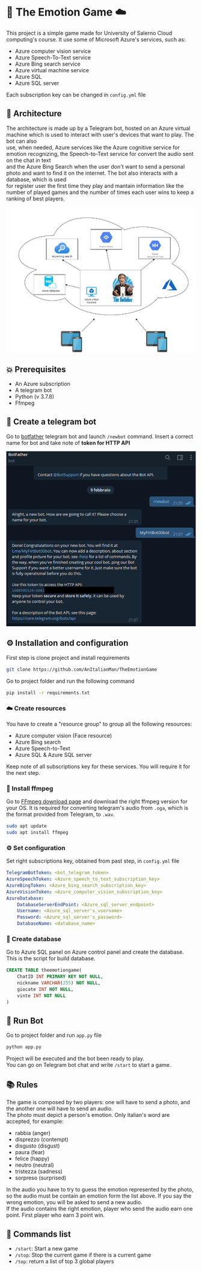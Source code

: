   
# :robot: The Emotion Game :cloud:    
 This project is a simple game made for University of Salerno Cloud computing's course. It use some of Microsoft Azure's services, such as:    
  
* Azure computer vision service  
* Azure Speech-To-Text service  
* Azure Bing search service  
* Azure virtual machine service  
* Azure SQL  
* Azure SQL server  
  
Each subscription key can be changed in ```config.yml``` file  
## :bookmark_tabs: Architecture   
The architecture is made up by a Telegram bot, hosted on an Azure virtual machine which is used to interact with user's devices that want to play. The bot can also  
use, when needed, Azure services like the Azure cognitive service for emotion recognizing, the Speech-to-Text service for convert the audio sent on the chat in text  
and the Azure Bing Search when the user don't want to send a personal photo and want to find it on the internet. The bot also interacts with a database, which is used  
for register user the first time they play and mantain information like the number of played games and the number of times each user wins to keep a ranking of best players.  
  
![Architettura Cloud](https://github.com/AnItalianMan/TheEmotionGame/blob/main/architettura_cloud.png)

## :boom: Prerequisites
* An Azure subscription
* A telegram bot
* Python (v 3.7.8)
* Ffmpeg

## :robot: Create a telegram bot
Go to [botfather](https://t.me/botfather) telegram bot and launch ```/newbot``` command. Insert a correct name for bot and take note of <b>token for HTTP API</b>

<img src="images/creazionebot.png">

  
## :gear: Installation and configuration
First step is clone project and install requirements  
```bash  
git clone https://github.com/AnItalianMan/TheEmotionGame  
```  
Go to project folder and run the following command  
```bash  
pip install -r requirements.txt
```

### :cloud: Create resources
You have to create a "resource group" to group all the following resources:
* Azure computer vision (Face resource)
* Azure Bing search
* Azure Speech-to-Text
* Azure SQL & Azure SQL server

Keep note of all subscriptions key for these services. You will require it for the next step.

### :musical_note: Install ffmpeg
Go to [FFmpeg download page](https://ffmpeg.org/download.html#build-linux) and download the right ffmpeg version for your OS.
It is required for converting telegram's audio from ```.oga```, which is the format provided from Telegram, to ```.wav```.

```bash
sudo apt update
sudo apt install ffmpeg
```

### :gear: Set configuration

Set right subscriptions key, obtained from past step, in ```config.yml``` file  
  
```yml  
TelegramBotToken: <bot_telegram_token>  
AzureSpeechToken: <Azure_speech_to_text_subscription_key>
AzureBingToken: <Azure_bing_search_subscription_key>  
AzureVisionToken: <Azure_computer_vision_subscription_key>  
AzureDatabase:
    DatabaseServerEndPoint: <Azure_sql_server_endpoint>  
    Username: <Azure_sql_server's_username>
    Password: <Azure_sql_server's_password>
    DatabaseName: <database_name>  
```
  
### :wrench: Create database  
Go to Azure SQL panel on Azure control panel and create the database.  
This is the script for build database.  
```sql
CREATE TABLE theemotiongame(  
	ChatID INT PRIMARY KEY NOT NULL,
	nickname VARCHAR(255) NOT NULL,
	giocate INT NOT NULL,
	vinte INT NOT NULL
)
```  

## :rocket: Run Bot  
Go to project folder and run ```app.py``` file  
    
```bash  
python app.py  
```    
 Project will be executed and the bot been ready to play.  
You can go on Telegram bot chat and write ```/start``` to start a game.  
  
## :books: Rules  
The game is composed by two players: one will have to send a photo, and the another one will have to send an audio.  
The photo must depict a person's emotion. Only italian's word are accepted, for example:  
* rabbia (anger)  
* disprezzo (contempt)  
* disgusto (disgust)  
* paura (fear)  
* felice (happy)  
* neutro (neutral)  
* tristezza (sadness)  
* sorpreso (surprised)  
  
In the audio you have to try to guess the emotion represented by the photo, so the audio must be contain an emotion form the list above. If you say the wrong emotion, you will be asked to send a new audio.  
If the audio contains the right emotion, player who send the audio earn one point. First player who earn 3 point win.  
  
## :iphone: Commands list  
* ```/start```: Start a new game  
* ```/stop```: Stop the current game if there is a current game  
* ```/top```: return a list of top 3 global players
